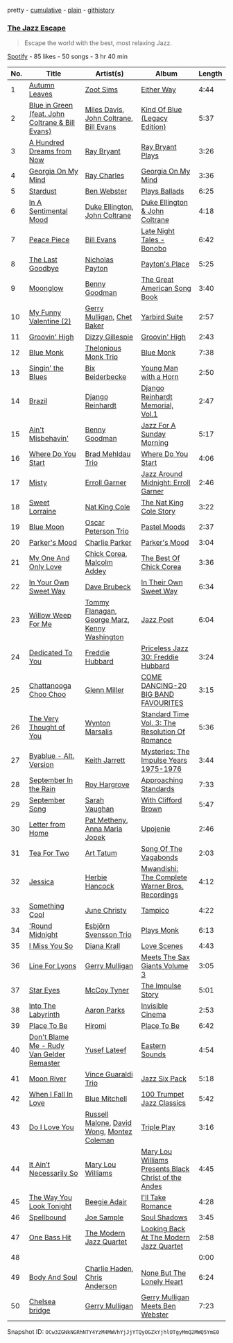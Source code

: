 pretty - [cumulative](/playlists/cumulative/7hjaw2oDqkMS2uDk5vmzAu.md) - [plain](/playlists/plain/7hjaw2oDqkMS2uDk5vmzAu) - [githistory](https://github.githistory.xyz/mackorone/spotify-playlist-archive/blob/main/playlists/plain/7hjaw2oDqkMS2uDk5vmzAu)

### [The Jazz Escape](https://open.spotify.com/playlist/7hjaw2oDqkMS2uDk5vmzAu)

> Escape the world with the best, most relaxing Jazz.

[Spotify](https://open.spotify.com/user/spotify) - 85 likes - 50 songs - 3 hr 40 min

| No. | Title | Artist(s) | Album | Length |
|---|---|---|---|---|
| 1 | [Autumn Leaves](https://open.spotify.com/track/1KGBpfScfuZVlgj5U4Tq31) | [Zoot Sims](https://open.spotify.com/artist/1pwr5rTWLVfqhvHfB7Reap) | [Either Way](https://open.spotify.com/album/4GdX9SFD6n0uynQPg2VOQY) | 4:44 |
| 2 | [Blue in Green \(feat\. John Coltrane & Bill Evans\)](https://open.spotify.com/track/0aWMVrwxPNYkKmFthzmpRi) | [Miles Davis](https://open.spotify.com/artist/0kbYTNQb4Pb1rPbbaF0pT4), [John Coltrane](https://open.spotify.com/artist/2hGh5VOeeqimQFxqXvfCUf), [Bill Evans](https://open.spotify.com/artist/4jXfFzeP66Zy67HM2mvIIF) | [Kind Of Blue \(Legacy Edition\)](https://open.spotify.com/album/4sb0eMpDn3upAFfyi4q2rw) | 5:37 |
| 3 | [A Hundred Dreams from Now](https://open.spotify.com/track/63kalFnjm1Wy8OvKXO7hWG) | [Ray Bryant](https://open.spotify.com/artist/617L0tV5Y7lMvUHGHR43AR) | [Ray Bryant Plays](https://open.spotify.com/album/4q8hkJRnSQaWiqW0b2Lw7G) | 3:26 |
| 4 | [Georgia On My Mind](https://open.spotify.com/track/0KkmIGbNiEGloUla4TK4hP) | [Ray Charles](https://open.spotify.com/artist/1eYhYunlNJlDoQhtYBvPsi) | [Georgia On My Mind](https://open.spotify.com/album/4Mq1I0fl1MwhOCUtWoX1Wl) | 3:36 |
| 5 | [Stardust](https://open.spotify.com/track/4nbqUfqKObLWhuUT7PWV1N) | [Ben Webster](https://open.spotify.com/artist/34W7ZCX0LZeJd8q6boKGOk) | [Plays Ballads](https://open.spotify.com/album/2bI7k1iblL7PAIzHPA86Et) | 6:25 |
| 6 | [In A Sentimental Mood](https://open.spotify.com/track/51BfVxH0QfxTpFgZMMbhwK) | [Duke Ellington](https://open.spotify.com/artist/4F7Q5NV6h5TSwCainz8S5A), [John Coltrane](https://open.spotify.com/artist/2hGh5VOeeqimQFxqXvfCUf) | [Duke Ellington & John Coltrane](https://open.spotify.com/album/7qsnx3thQiQabvDkHfqI1m) | 4:18 |
| 7 | [Peace Piece](https://open.spotify.com/track/5xkTHtZiRaazoh87lpeNwY) | [Bill Evans](https://open.spotify.com/artist/4jXfFzeP66Zy67HM2mvIIF) | [Late Night Tales \- Bonobo](https://open.spotify.com/album/0y3ai6LH83qeeeCbmpaIvf) | 6:42 |
| 8 | [The Last Goodbye](https://open.spotify.com/track/5AuLuhe6LXvVod82HxJtXO) | [Nicholas Payton](https://open.spotify.com/artist/3cwVFmQ6mcUoGR6ZvIPuZ4) | [Payton's Place](https://open.spotify.com/album/0lohKc2RubArv0PbjXJYNB) | 5:25 |
| 9 | [Moonglow](https://open.spotify.com/track/2GnYSGPljKiNKZ8OqYVyck) | [Benny Goodman](https://open.spotify.com/artist/1pBuKaLHJlIlqYxQQaflve) | [The Great American Song Book](https://open.spotify.com/album/49HFqpBu2kqYIwOiSKknny) | 3:40 |
| 10 | [My Funny Valentine \(2\)](https://open.spotify.com/track/0MUVhuKwrPtnZW1worw31n) | [Gerry Mulligan](https://open.spotify.com/artist/6l40OFJhuTbHQ9V12evc9K), [Chet Baker](https://open.spotify.com/artist/3rxeQlsv0Sc2nyYaZ5W71T) | [Yarbird Suite](https://open.spotify.com/album/4ThZRAF2wqmOcnRIMxJu8h) | 2:57 |
| 11 | [Groovin' High](https://open.spotify.com/track/3xK8Ec4RoHgFB9zDJkat8c) | [Dizzy Gillespie](https://open.spotify.com/artist/5RzjqfPS0Bu4bUMkyNNDpn) | [Groovin' High](https://open.spotify.com/album/3Zvvgj16yTtmCVqndZUH7G) | 2:43 |
| 12 | [Blue Monk](https://open.spotify.com/track/3Us7ZYk1MxPMvQu5mnI0Zw) | [Thelonious Monk Trio](https://open.spotify.com/artist/1eLGUQKWRwsvTDCJhH788m) | [Blue Monk](https://open.spotify.com/album/2TscgjDmicRE7TZEr5ASMU) | 7:38 |
| 13 | [Singin' the Blues](https://open.spotify.com/track/6ecHrGMH1xnmRdKakgIIpT) | [Bix Beiderbecke](https://open.spotify.com/artist/3kfbYBrL3MCPAMUwKDRpc7) | [Young Man with a Horn](https://open.spotify.com/album/5wTbwGNBPIPNdka8zs7os2) | 2:50 |
| 14 | [Brazil](https://open.spotify.com/track/6m8ROlnJfX5nYsMydTKbzo) | [Django Reinhardt](https://open.spotify.com/artist/5Z1XZyEFY0dewG8faEIiEx) | [Django Reinhardt Memorial, Vol.1](https://open.spotify.com/album/2Dj3BTtfsqaQf795xk4lgm) | 2:47 |
| 15 | [Ain't Misbehavin'](https://open.spotify.com/track/2jCEQ4ViFk3rkb3zOzi3rS) | [Benny Goodman](https://open.spotify.com/artist/1pBuKaLHJlIlqYxQQaflve) | [Jazz For A Sunday Morning](https://open.spotify.com/album/4a3eASYMdFTbmEpdj29zvg) | 5:17 |
| 16 | [Where Do You Start](https://open.spotify.com/track/0gPxAMKPYhnFSAKkBcy3UN) | [Brad Mehldau Trio](https://open.spotify.com/artist/5sQJzc7ZGwC4olbhp2kqqX) | [Where Do You Start](https://open.spotify.com/album/2s8XWSfq0eLzFd6oaNiIx2) | 4:06 |
| 17 | [Misty](https://open.spotify.com/track/1V87tTQ0lLptQroX7uD3ZA) | [Erroll Garner](https://open.spotify.com/artist/6C65D20ASusYqHGSIktfED) | [Jazz Around Midnight: Erroll Garner](https://open.spotify.com/album/5oIaNKls5Yx5gHfllGGkr3) | 2:46 |
| 18 | [Sweet Lorraine](https://open.spotify.com/track/3RbkATWswzKeNDJUZZL2jL) | [Nat King Cole](https://open.spotify.com/artist/7v4imS0moSyGdXyLgVTIV7) | [The Nat King Cole Story](https://open.spotify.com/album/3NoP1ifIejWkGSDsO9T2xH) | 3:22 |
| 19 | [Blue Moon](https://open.spotify.com/track/3HBZd5XI252SYwC808uT2L) | [Oscar Peterson Trio](https://open.spotify.com/artist/0ldU0QJm31y0d6f57R1G2A) | [Pastel Moods](https://open.spotify.com/album/3YoYGmLKQubSo3Ho30FmPC) | 2:37 |
| 20 | [Parker's Mood](https://open.spotify.com/track/76kEWcXw7hZfLt4Mt2lqwR) | [Charlie Parker](https://open.spotify.com/artist/4Ww5mwS7BWYjoZTUIrMHfC) | [Parker's Mood](https://open.spotify.com/album/4RRV74RIVhcITDiuxevzEW) | 3:04 |
| 21 | [My One And Only Love](https://open.spotify.com/track/21WlpZiXLelHjdoMUhHfrm) | [Chick Corea](https://open.spotify.com/artist/5olDKSsFhhmwh8UCWwKtpq), [Malcolm Addey](https://open.spotify.com/artist/4v0dBZBhhgZctlUGPFOGyH) | [The Best Of Chick Corea](https://open.spotify.com/album/42yiUOGntY4V5W3rf7Glus) | 3:36 |
| 22 | [In Your Own Sweet Way](https://open.spotify.com/track/7lO3Go5i45lK7FKa9WOvUC) | [Dave Brubeck](https://open.spotify.com/artist/3kUKwTJdH8FuWzF8p6Dg9E) | [In Their Own Sweet Way](https://open.spotify.com/album/3xxZHHNXl3PxpjpO2ecQob) | 6:34 |
| 23 | [Willow Weep For Me](https://open.spotify.com/track/2xcegliBUI1I82aSY3ggbd) | [Tommy Flanagan](https://open.spotify.com/artist/6dUZplQfg5blo0h9HiJ94d), [George Marz](https://open.spotify.com/artist/6RS1W7u8F7YzIazR5FTJMi), [Kenny Washington](https://open.spotify.com/artist/4ern8uIUTeqcI4AE8Q5ZnO) | [Jazz Poet](https://open.spotify.com/album/6ZKAO7B6gAzPSipAavN6ai) | 6:04 |
| 24 | [Dedicated To You](https://open.spotify.com/track/6obGjgqunbD7yvor1iMZPc) | [Freddie Hubbard](https://open.spotify.com/artist/0fTHKjepK5HWOrb2rkS5Em) | [Priceless Jazz 30: Freddie Hubbard](https://open.spotify.com/album/1yyn1hMUouPJquxC4hjJCC) | 3:24 |
| 25 | [Chattanooga Choo Choo](https://open.spotify.com/track/2BmkX0a5MydjxUae3JsIVU) | [Glenn Miller](https://open.spotify.com/artist/2aAHdB5HweT3mFcRzm0swc) | [COME DANCING\-20 BIG BAND FAVOURITES](https://open.spotify.com/album/7LCLqbDYJWP55r9N4L3Gxf) | 3:15 |
| 26 | [The Very Thought of You](https://open.spotify.com/track/7HX1x07eay5LlnrQdq7zh2) | [Wynton Marsalis](https://open.spotify.com/artist/375zxMmh2cSgUzFFnva0O7) | [Standard Time Vol\. 3: The Resolution Of Romance](https://open.spotify.com/album/3ggRodyIM1r04IT4K3Ikho) | 5:36 |
| 27 | [Byablue \- Alt\. Version](https://open.spotify.com/track/0k2HFxlwobWynK1pimUa13) | [Keith Jarrett](https://open.spotify.com/artist/0F3Aew9DSd6fb6192K1K0Y) | [Mysteries: The Impulse Years 1975\-1976](https://open.spotify.com/album/0Egmo33QeGlmH4YaAWdJnE) | 3:44 |
| 28 | [September In the Rain](https://open.spotify.com/track/253VASytYpIZrZGpTlHyHQ) | [Roy Hargrove](https://open.spotify.com/artist/49zXTngyUTielHTbbH5YKs) | [Approaching Standards](https://open.spotify.com/album/1OGhqJimAFVAtyX7PKbakD) | 7:33 |
| 29 | [September Song](https://open.spotify.com/track/27wKYdjaJGDJWTAuFi1En6) | [Sarah Vaughan](https://open.spotify.com/artist/1bgyxtWjZwA5PQlDsvs9b8) | [With Clifford Brown](https://open.spotify.com/album/4obhlOi49yfv162hJLcvzR) | 5:47 |
| 30 | [Letter from Home](https://open.spotify.com/track/2PZryKb38MtoCTsZASWLJ4) | [Pat Metheny](https://open.spotify.com/artist/3t58jfUhoMLYVO14XaUFLA), [Anna Maria Jopek](https://open.spotify.com/artist/49MhEXYycGHSAmmy8GiBio) | [Upojenie](https://open.spotify.com/album/2FDoaB8G6itN0d1vUPQgc9) | 2:46 |
| 31 | [Tea For Two](https://open.spotify.com/track/51AU3m5W6phNq5wT2aOnhq) | [Art Tatum](https://open.spotify.com/artist/3DtSOCXYU6o4EV0K1NgIKq) | [Song Of The Vagabonds](https://open.spotify.com/album/0xJ0R0PmRCaYufCeZNjbqs) | 2:03 |
| 32 | [Jessica](https://open.spotify.com/track/6BN2BiFru8FNpXY47GgTN0) | [Herbie Hancock](https://open.spotify.com/artist/2ZvrvbQNrHKwjT7qfGFFUW) | [Mwandishi: The Complete Warner Bros\. Recordings](https://open.spotify.com/album/2ZbgpDs0ewVgP6sLeXJMAu) | 4:12 |
| 33 | [Something Cool](https://open.spotify.com/track/0g5tUbJKTsU3mjtUT0ePEK) | [June Christy](https://open.spotify.com/artist/7D51E97yRZ8Su45PW9zbzP) | [Tampico](https://open.spotify.com/album/1mkYbTZnGZ88v6BcdRpMq1) | 4:22 |
| 34 | ['Round Midnight](https://open.spotify.com/track/6rIB9HudLdMSNEZaH8JxVm) | [Esbjörn Svensson Trio](https://open.spotify.com/artist/3HJzLaMbS0jMabxS3wttGk) | [Plays Monk](https://open.spotify.com/album/3ar3gv14DQ9QnmF9n3D90G) | 6:13 |
| 35 | [I Miss You So](https://open.spotify.com/track/5HrSt3w9604xJdMALbUcDl) | [Diana Krall](https://open.spotify.com/artist/5z1VAFwT35EVvCp1XlZZuL) | [Love Scenes](https://open.spotify.com/album/0BY7XVm9kLLwDmQfXFL8G8) | 4:43 |
| 36 | [Line For Lyons](https://open.spotify.com/track/0WQ1u1tYKZ6UH49KVGBH1V) | [Gerry Mulligan](https://open.spotify.com/artist/6l40OFJhuTbHQ9V12evc9K) | [Meets The Sax Giants Volume 3](https://open.spotify.com/album/3R5GFV88b86J40Haj2PPsc) | 3:05 |
| 37 | [Star Eyes](https://open.spotify.com/track/09Ht4aS2Lc6RwbcHVjrLXC) | [McCoy Tyner](https://open.spotify.com/artist/2EsmKkHsXK0WMNGOtIhbxr) | [The Impulse Story](https://open.spotify.com/album/4lxBGNMymHqIidoIdNmMT5) | 5:01 |
| 38 | [Into The Labyrinth](https://open.spotify.com/track/40kPjE7saRDW8mmBlksWUW) | [Aaron Parks](https://open.spotify.com/artist/22KzEvCtrTGf9l6k7zFcdv) | [Invisible Cinema](https://open.spotify.com/album/3xfueIrMUw57owAiYVKt8S) | 2:53 |
| 39 | [Place To Be](https://open.spotify.com/track/7MP2bGJFGGq4BUImUcbNOw) | [Hiromi](https://open.spotify.com/artist/7DeuppKQdCVhuWrzzCBBpc) | [Place To Be](https://open.spotify.com/album/7oHdAAQkWIf2MjEeqMtDdB) | 6:42 |
| 40 | [Don't Blame Me \- Rudy Van Gelder Remaster](https://open.spotify.com/track/1yJSiHvpYi1eZTrwStGoYJ) | [Yusef Lateef](https://open.spotify.com/artist/33XkS6h90eeK7e6OJHw0mq) | [Eastern Sounds](https://open.spotify.com/album/0963505kg714S5rqZwKZ9I) | 4:54 |
| 41 | [Moon River](https://open.spotify.com/track/3HjqOi572H7pasySmHXLYU) | [Vince Guaraldi Trio](https://open.spotify.com/artist/4ytkhMSAnrDP8XzRNlw9FS) | [Jazz Six Pack](https://open.spotify.com/album/1OeYBY5qJWCyqyCmQ7kfsh) | 5:18 |
| 42 | [When I Fall In Love](https://open.spotify.com/track/6nSfiGBX6zkGgytFEASXQD) | [Blue Mitchell](https://open.spotify.com/artist/420BtT2Zyze7Eb9zqHcliW) | [100 Trumpet Jazz Classics](https://open.spotify.com/album/1cGFVk6mbcYs8MN1R8LnRP) | 5:42 |
| 43 | [Do I Love You](https://open.spotify.com/track/29Zbj2JQKuUo1UDvBQIcHp) | [Russell Malone](https://open.spotify.com/artist/4U5eHAv5qBumRcWEl84ZCb), [David Wong](https://open.spotify.com/artist/2uvK3qQRe94yfxfJ4qsCCr), [Montez Coleman](https://open.spotify.com/artist/4e0q9ui404rCzGkNXLhDDl) | [Triple Play](https://open.spotify.com/album/5mYG0eWbMtSsaxHwEGQBim) | 3:16 |
| 44 | [It Ain’t Necessarily So](https://open.spotify.com/track/0vwTHK0RI01avuLIrAHp8C) | [Mary Lou Williams](https://open.spotify.com/artist/6hrEc1XqVcGLK0Di6zVADR) | [Mary Lou Williams Presents Black Christ of the Andes](https://open.spotify.com/album/35TchegKRAVtmhwSfDA8hy) | 4:45 |
| 45 | [The Way You Look Tonight](https://open.spotify.com/track/2dHnHyKAfKpRjJS55rPg9Q) | [Beegie Adair](https://open.spotify.com/artist/5gYIhpLwCYoxh3V8KANZpI) | [I'll Take Romance](https://open.spotify.com/album/5gtY51XQOhFTEVDOO1U4Xy) | 4:28 |
| 46 | [Spellbound](https://open.spotify.com/track/5V54sGZrYzQHkaGRJ8OGsq) | [Joe Sample](https://open.spotify.com/artist/4H2b90USTVSstPktwUsDZE) | [Soul Shadows](https://open.spotify.com/album/1yRXy8NJobwcSzLpoUoara) | 3:45 |
| 47 | [One Bass Hit](https://open.spotify.com/track/6mqBtwOUZsxJK4pkNPnxD7) | [The Modern Jazz Quartet](https://open.spotify.com/artist/7wBFjZMHsC6nfV0HOSd6uI) | [Looking Back At The Modern Jazz Quartet](https://open.spotify.com/album/3InPNu32SCQAFfJcsF3STy) | 2:58 |
| 48 | [](https://open.spotify.com/track/16TbVkFPNUtNkwCSZIziXJ) | [](https://open.spotify.com/artist/0LyfQWJT6nXafLPZqxe9Of) | [](https://open.spotify.com/album/16P67CKwAR45QleNvCINeX) | 0:00 |
| 49 | [Body And Soul](https://open.spotify.com/track/2W0aHErMSTAP2NTBAJlIrZ) | [Charlie Haden](https://open.spotify.com/artist/5Pqc0ZFA20Y9zGJZ3ojUin), [Chris Anderson](https://open.spotify.com/artist/7GqvcADuInnGBhPzJphrpO) | [None But The Lonely Heart](https://open.spotify.com/album/3AIPq30cOmfWnDQgc1OHxI) | 6:24 |
| 50 | [Chelsea bridge](https://open.spotify.com/track/2Jy6tT44Ay0m5kTUQs2GJB) | [Gerry Mulligan](https://open.spotify.com/artist/6l40OFJhuTbHQ9V12evc9K) | [Gerry Mulligan Meets Ben Webster](https://open.spotify.com/album/4zNw4NpLg78Rgog4Ath5aM) | 7:23 |

Snapshot ID: `OCw3ZGNkNGRhNTY4YzM4MWVhYjJjYTQyOGZkYjhlOTgyMmQ2MWQ5YmE0`
